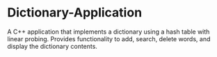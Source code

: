 # Dictionary-Application
A C++ application that implements a dictionary using a hash table with linear probing. Provides functionality to add, search, delete words, and display the dictionary contents.
